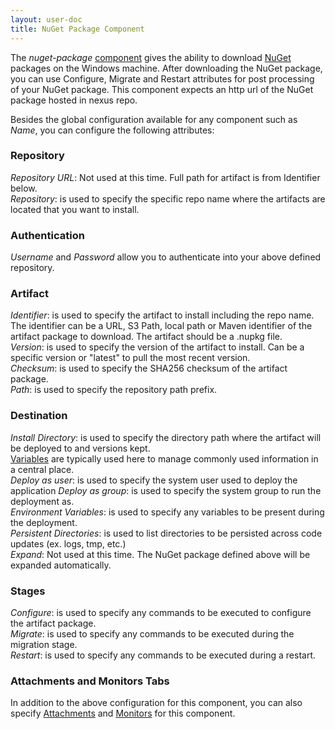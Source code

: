 ```yaml
---
layout: user-doc
title: NuGet Package Component
---
```


The _nuget-package_ [component](./components.html) gives the ability to download [NuGet](https://www.nuget.org/) packages
on the Windows machine. After downloading the NuGet package, you can use Configure, Migrate and Restart attributes for post processing of your NuGet
package. This component expects an http url of the NuGet package hosted in nexus repo.

Besides the global configuration available for any component such as _Name_, you can configure the
following attributes:

### Repository
_Repository URL_: Not used at this time. Full path for artifact is from Identifier below.<br>
_Repository_: is used to specify the specific repo name where the artifacts are located that you want to install.<br>

### Authentication
_Username_ and _Password_ allow you to authenticate into your above defined repository.<br>

### Artifact
_Identifier_: is used to specify the artifact to install including the repo name. The identifier can be a URL, S3 Path, local path
or Maven identifier of the artifact package to download. The artifact should be a .nupkg file.<br>
_Version_: is used to specify the version of the artifact to install. Can be a specific version or "latest" to pull the most
recent version.<br>
_Checksum_: is used to specify the SHA256 checksum of the artifact package.<br>
_Path_: is used to specify the repository path prefix.<br>

### Destination
_Install Directory_: is used to specify the directory path where the artifact will be deployed to and versions kept.<br>
[Variables](./variables.html) are typically used here to manage commonly used information in a central place.<br>
_Deploy as user_: is used to specify the system user used to deploy the application
_Deploy as group_: is used to specify the system group to run the deployment as.<br>
_Environment Variables_: is used to specify any variables to be present during the deployment.<br>
_Persistent Directories_: is used to list directories to be persisted across code updates (ex. logs, tmp, etc.)<br>
_Expand_: Not used at this time. The NuGet package defined above will be expanded automatically.<br>

### Stages
_Configure_: is used to specify any commands to be executed to configure the artifact package.<br>
_Migrate_: is used to specify any commands to be executed during the migration stage.<br>
_Restart_: is used to specify any commands to be executed during a restart.<br>


### Attachments and Monitors Tabs
In addition to the above configuration for this component, you can also specify [Attachments](./attachments.html) and
[Monitors](../operation/monitors.html) for this component.